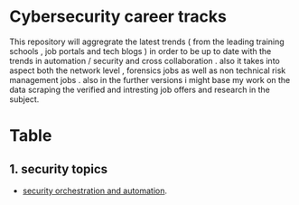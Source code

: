 # Cybersecurity career tracks 


This repository will aggregrate the latest trends (  from the leading training schools , job portals and tech blogs ) in order to be up to date with the 
trends in automation / security and cross collaboration . also it takes into aspect both the network level , forensics jobs as well as non technical risk management jobs . also in the further versions 
i might base my work on the data scraping the verified and intresting job offers and  research in the subject.


# Table 
## 1. security topics 
- [security orchestration and automation](SOAR.md). 

